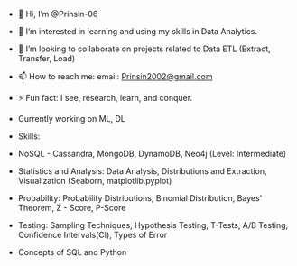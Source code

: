 - 👋 Hi, I’m @Prinsin-06
- 👀 I’m interested in learning and using my skills in Data Analytics.
- 💞️ I’m looking to collaborate on projects related to Data ETL (Extract, Transfer, Load)
- 📫 How to reach me: email: Prinsin2002@gmail.com
- ⚡ Fun fact: I see, research, learn, and conquer.

- Currently working on ML, DL
  
- Skills:
-    NoSQL - Cassandra, MongoDB, DynamoDB, Neo4j (Level: Intermediate)
-    Statistics and Analysis: Data Analysis, Distributions and Extraction, Visualization (Seaborn, matplotlib.pyplot)
-    Probability: Probability Distributions, Binomial Distribution, Bayes' Theorem, Z - Score, P-Score
-    Testing: Sampling Techniques, Hypothesis Testing, T-Tests, A/B Testing, Confidence Intervals(CI), Types of Error
-    Concepts of SQL and Python

<!---
Prinsin-06/Prinsin-06 is a ✨ special ✨ repository because its `README.md` (this file) appears on your GitHub profile.
You can click the Preview link to take a look at your changes.
--->
